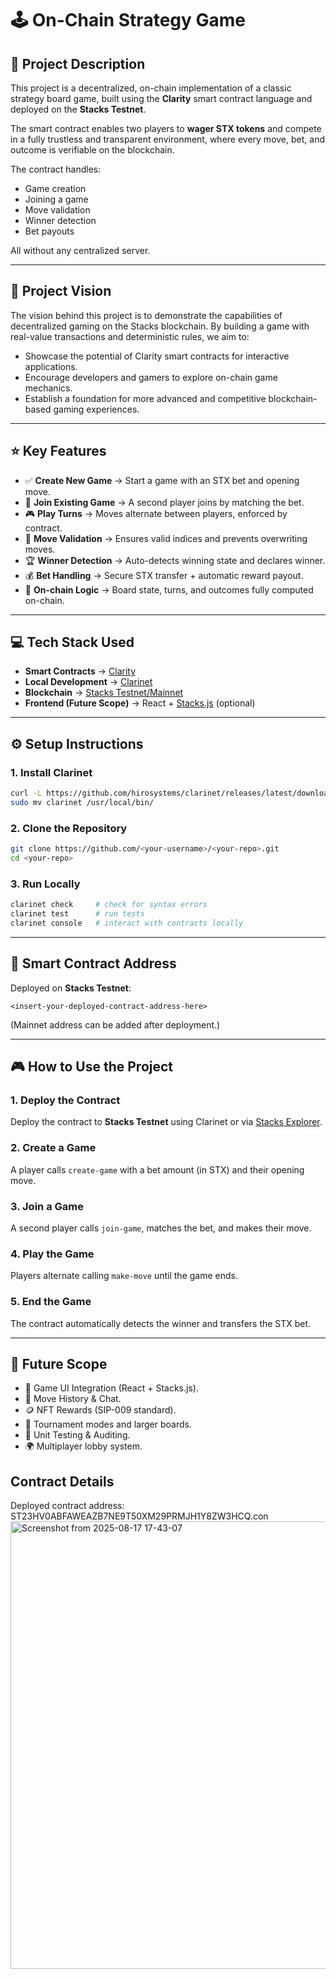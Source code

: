 # 🕹️ On-Chain Strategy Game  

## 📜 Project Description  
This project is a decentralized, on-chain implementation of a classic strategy board game, built using the **Clarity** smart contract language and deployed on the **Stacks Testnet**.  

The smart contract enables two players to **wager STX tokens** and compete in a fully trustless and transparent environment, where every move, bet, and outcome is verifiable on the blockchain.  

The contract handles:  
- Game creation  
- Joining a game  
- Move validation  
- Winner detection  
- Bet payouts  

All without any centralized server.  

---

## 🔭 Project Vision  
The vision behind this project is to demonstrate the capabilities of decentralized gaming on the Stacks blockchain. By building a game with real-value transactions and deterministic rules, we aim to:  

- Showcase the potential of Clarity smart contracts for interactive applications.  
- Encourage developers and gamers to explore on-chain game mechanics.  
- Establish a foundation for more advanced and competitive blockchain-based gaming experiences.  

---

## ⭐ Key Features  
- ✅ **Create New Game** → Start a game with an STX bet and opening move.  
- 🔄 **Join Existing Game** → A second player joins by matching the bet.  
- 🎮 **Play Turns** → Moves alternate between players, enforced by contract.  
- 🧠 **Move Validation** → Ensures valid indices and prevents overwriting moves.  
- 🏆 **Winner Detection** → Auto-detects winning state and declares winner.  
- 💰 **Bet Handling** → Secure STX transfer + automatic reward payout.  
- 🔐 **On-chain Logic** → Board state, turns, and outcomes fully computed on-chain.  

---

## 💻 Tech Stack Used  
- **Smart Contracts** → [Clarity](https://docs.stacks.co/write-smart-contracts/clarity-overview)  
- **Local Development** → [Clarinet](https://docs.hiro.so/clarinet)  
- **Blockchain** → [Stacks Testnet/Mainnet](https://explorer.stacks.co)  
- **Frontend (Future Scope)** → React + [Stacks.js](https://github.com/hirosystems/stacks.js) (optional)  

---

## ⚙️ Setup Instructions  

### 1. Install Clarinet  
```bash
curl -L https://github.com/hirosystems/clarinet/releases/latest/download/clarinet-x86_64-unknown-linux-gnu.tar.gz | tar -xz
sudo mv clarinet /usr/local/bin/
```
### 2. Clone the Repository

```bash
git clone https://github.com/<your-username>/<your-repo>.git
cd <your-repo>
```

### 3. Run Locally

```bash
clarinet check     # check for syntax errors
clarinet test      # run tests
clarinet console   # interact with contracts locally
```

---

## 📜 Smart Contract Address

Deployed on **Stacks Testnet**:

```
<insert-your-deployed-contract-address-here>
```

(Mainnet address can be added after deployment.)

---

## 🎮 How to Use the Project

### 1. Deploy the Contract

Deploy the contract to **Stacks Testnet** using Clarinet or via [Stacks Explorer](https://explorer.stacks.co).

### 2. Create a Game

A player calls `create-game` with a bet amount (in STX) and their opening move.

### 3. Join a Game

A second player calls `join-game`, matches the bet, and makes their move.

### 4. Play the Game

Players alternate calling `make-move` until the game ends.

### 5. End the Game

The contract automatically detects the winner and transfers the STX bet.

---

## 🚀 Future Scope

* 🧩 Game UI Integration (React + Stacks.js).
* 💬 Move History & Chat.
* 🪙 NFT Rewards (SIP-009 standard).
* 👾 Tournament modes and larger boards.
* 🧪 Unit Testing & Auditing.
* 🌍 Multiplayer lobby system.




## Contract Details

Deployed contract address: ST23HV0ABFAWEAZB7NE9T50XM29PRMJH1Y8ZW3HCQ.con
<img width="1427" height="716" alt="Screenshot from 2025-08-17 17-43-07" src="https://github.com/user-attachments/assets/3b7a41a1-84f6-42f9-9b4c-72514545a39d" />
